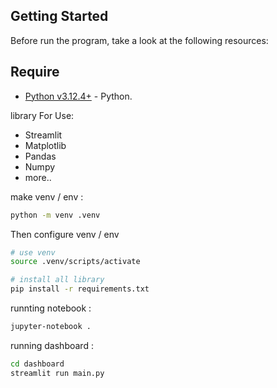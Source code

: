 ## Getting Started

Before run the program, take a look at the following resources:

## Require

- [Python v3.12.4+](https://www.python.org/downloads/) - Python.

library For Use:

- Streamlit
- Matplotlib
- Pandas
- Numpy
- more..

make venv / env :

```bash
python -m venv .venv
```

Then configure venv / env

```bash
# use venv
source .venv/scripts/activate

# install all library
pip install -r requirements.txt
```

runnting notebook :

```bash
jupyter-notebook .
```

running dashboard :

```bash
cd dashboard
streamlit run main.py
```

<!-- ## DEMO -->

<!-- <div className="grid gap-2 px-5">
    <img
      src="./neko_stream_demo/neko_stream_home.png"
      alt="HOME"
    />
    <img
      src="./neko_stream_demo/neko_stream_ongoing_all.png"
      alt="HOME"
    />
    <img
      src="./neko_stream_demo/neko_stream_details.png"
      alt="HOME"
    />
    <img
      src="./neko_stream_demo/neko_stream_stream.png"
      alt="HOME"
    />
    <img
      src="./neko_stream_demo/neko_stream_downloads.png"
      alt="HOME"
    />
</div> -->

<!-- ## NOTE -->

<!-- <strong>I made this website just for fun and has no specific purpose.</strong><br/>Before running the BE or FE server, make user all library and your .env or venv have done to setup first. enjoy it ^-^. -->
